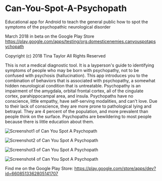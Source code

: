 # Can-You-Spot-A-Psychopath
Educational app for Android to teach the general public how to spot the symptoms of the psychopathic neurological disorder

March 2018 in beta on the Google Play Store
<a href="https://play.google.com/apps/testing/org.domesticenemies.canyouspotapsychopath">https://play.google.com/apps/testing/org.domesticenemies.canyouspotapsychopath</a>

Copyright (c) 2018 Tina Taylor
All Rights Reserved

This is not a medical diagnostic tool. It is a layperson's guide to identifying symptoms of people who may be born with psychopathy, not to be confused with psychosis (hallucination). This app introduces you to the combination of behaviors that is associated with psychopathy, a somewhat hidden neurological condition that is untreatable. Psychopathy is an impairment of the amygdala, orbital frontal cortex, all of the cingulate cortex, parahippocampal area, and insula. Psychopaths have no conscience, little empathy, have self-serving modalities, and can't love. Due to their lack of conscience, they are more prone to pathological lying and betrayal. They are 4 percent of the population, and more prevalent than people think on the surface. Psychopaths are bewildering to most people because there is little education about them.



![Screenshot1 of Can You Spot A Psychopath](https://user-images.githubusercontent.com/35104977/37879584-42ced434-3049-11e8-9855-034ff98ab1d8.png "Screenshot1 of Can You Spot A Psychopath")

![Screenshot2 of Can You Spot A Psychopath](https://user-images.githubusercontent.com/35104977/37879585-46e12a04-3049-11e8-9a29-a3d833aba071.png "Screenshot2 of Can You Spot A Psychopath")

![Screenshot3 of Can You Spot A Psychopath](https://user-images.githubusercontent.com/35104977/37879586-49d8e51c-3049-11e8-8a74-07bfecfeaeb1.png "Screenshot3 of Can You Spot A Psychopath")

![Screenshot4 of Can You Spot A Psychopath](https://user-images.githubusercontent.com/35104977/37879587-4c976f08-3049-11e8-9c2a-f31b664f5a46.png "Screenshot4 of Can You Spot A Psychopath")

Find me on the Google Play Store:  <a href="https://play.google.com/store/apps/dev?id=6608513362805141707">https://play.google.com/store/apps/dev?id=6608513362805141707</a>
